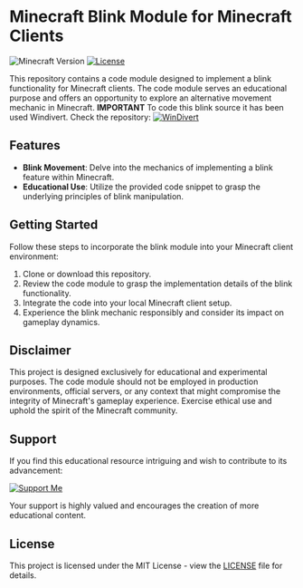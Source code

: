 # Minecraft Blink Module for Minecraft Clients

![Minecraft Version](https://img.shields.io/badge/Any-green)
[![License](https://img.shields.io/badge/License-MIT-blue.svg)](LICENSE)

This repository contains a code module designed to implement a blink functionality for Minecraft clients. The code module serves an educational purpose and offers an opportunity to explore an alternative movement mechanic in Minecraft.
**IMPORTANT** To code this blink source it has been used Windivert. Check the repository: 
[![WinDivert](https://img.shields.io/badge/Windivert-purple)](https://github.com/basil00/Divert)

## Features

- **Blink Movement**: Delve into the mechanics of implementing a blink feature within Minecraft.
- **Educational Use**: Utilize the provided code snippet to grasp the underlying principles of blink manipulation.

## Getting Started

Follow these steps to incorporate the blink module into your Minecraft client environment:

1. Clone or download this repository.
2. Review the code module to grasp the implementation details of the blink functionality.
3. Integrate the code into your local Minecraft client setup.
4. Experience the blink mechanic responsibly and consider its impact on gameplay dynamics.

## Disclaimer

This project is designed exclusively for educational and experimental purposes. The code module should not be employed in production environments, official servers, or any context that might compromise the integrity of Minecraft's gameplay experience. Exercise ethical use and uphold the spirit of the Minecraft community.

## Support

If you find this educational resource intriguing and wish to contribute to its advancement:

[![Support Me](https://img.shields.io/badge/Support%20Me-Donate-green.svg)](https://streamelements.com/disabler/tip)

Your support is highly valued and encourages the creation of more educational content.

## License

This project is licensed under the MIT License - view the [LICENSE](LICENSE) file for details.
